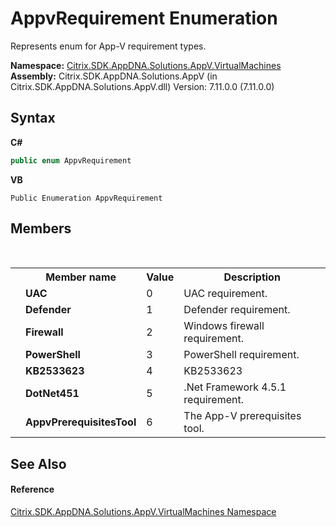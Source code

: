 # AppvRequirement Enumeration
 

Represents enum for App-V requirement types.

**Namespace:**&nbsp;[Citrix.SDK.AppDNA.Solutions.AppV.VirtualMachines](8e922e14-e318-4969-a8ff-48cbad35adbf.md)<br />**Assembly:**&nbsp;Citrix.SDK.AppDNA.Solutions.AppV (in Citrix.SDK.AppDNA.Solutions.AppV.dll) Version: 7.11.0.0 (7.11.0.0)

## Syntax

**C#**
```csharp
public enum AppvRequirement
```

**VB**
```vbnet
Public Enumeration AppvRequirement
```


## Members
&nbsp;<table><tr><th></th><th>Member name</th><th>Value</th><th>Description</th></tr><tr><td /><td target="F:Citrix.SDK.AppDNA.Solutions.AppV.VirtualMachines.AppvRequirement.UAC">**UAC**</td><td>0</td><td>UAC requirement.</td></tr><tr><td /><td target="F:Citrix.SDK.AppDNA.Solutions.AppV.VirtualMachines.AppvRequirement.Defender">**Defender**</td><td>1</td><td>Defender requirement.</td></tr><tr><td /><td target="F:Citrix.SDK.AppDNA.Solutions.AppV.VirtualMachines.AppvRequirement.Firewall">**Firewall**</td><td>2</td><td>Windows firewall requirement.</td></tr><tr><td /><td target="F:Citrix.SDK.AppDNA.Solutions.AppV.VirtualMachines.AppvRequirement.PowerShell">**PowerShell**</td><td>3</td><td>PowerShell requirement.</td></tr><tr><td /><td target="F:Citrix.SDK.AppDNA.Solutions.AppV.VirtualMachines.AppvRequirement.KB2533623">**KB2533623**</td><td>4</td><td>KB2533623</td></tr><tr><td /><td target="F:Citrix.SDK.AppDNA.Solutions.AppV.VirtualMachines.AppvRequirement.DotNet451">**DotNet451**</td><td>5</td><td>.Net Framework 4.5.1 requirement.</td></tr><tr><td /><td target="F:Citrix.SDK.AppDNA.Solutions.AppV.VirtualMachines.AppvRequirement.AppvPrerequisitesTool">**AppvPrerequisitesTool**</td><td>6</td><td>The App-V prerequisites tool.</td></tr></table>

## See Also


#### Reference
<a href="8e922e14-e318-4969-a8ff-48cbad35adbf">Citrix.SDK.AppDNA.Solutions.AppV.VirtualMachines Namespace</a><br />